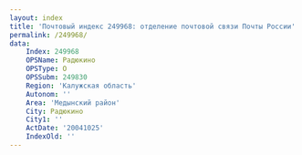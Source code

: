 ```yaml
---
layout: index
title: 'Почтовый индекс 249968: отделение почтовой связи Почты России'
permalink: /249968/
data:
    Index: 249968
    OPSName: Радюкино
    OPSType: О
    OPSSubm: 249830
    Region: 'Калужская область'
    Autonom: ''
    Area: 'Медынский район'
    City: Радюкино
    City1: ''
    ActDate: '20041025'
    IndexOld: ''
---
```

